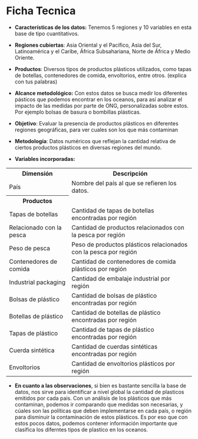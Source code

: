 # Ficha Tecnica 

- **Características de los datos:** Tenemos 5 regiones y 10 variables en esta base de tipo cuantitativos.  

- **Regiones cubiertas**: Asia Oriental y el Pacífico, Asia del Sur, Latinoamérica y el Caribe, África Subsahariana, Norte de África y Medio Oriente.
- **Productos**: Diversos tipos de productos plásticos utilizados, como tapas de botellas, contenedores de comida, envoltorios, entre otros. (explica con tus palabras)

- **Alcance metodológico:** 
Con estos datos se busca medir los diferentes pásticos que podemos encontrar en los oceanos, para así analizar el impacto de las medidas por parte de ONG, personalizadas sobre estos. Por ejemplo bolsas de basura o bombillas plásticas. 
- **Objetivo**: Evaluar la presencia de productos plásticos en diferentes regiones geográficas, para ver cuales son los que más contaminan
- **Metodología**: Datos numéricos que reflejan la cantidad relativa de ciertos productos plásticos en diversas regiones del mundo.

- **Variables incorporadas:**        

 <table>
  <tr>
    <th>Dimensión</th>
    <th>Descripción</th>
  </tr>
  <tr>
    <td>País</td>
    <td>Nombre del país al que se refieren los datos.</td>
  </tr>
  <tr>
  <tr>
    <th>Productos</th>
  </tr>
  <tr>
    <td>Tapas de botellas</td>
    <td>Cantidad de tapas de botellas encontradas por región
  </tr>
  <tr>
    <td>Relacionado con la pesca</td>
    <td>Cantidad de productos relacionados con la pesca por región
  </tr>
  <tr>
    <td>Peso de pesca</td>
    <td>Peso de productos plásticos relacionados con la pesca por región
  </tr>
  <tr>
    <td>Contenedores de comida</td>
    <td>Cantidad de contenedores de comida plásticos por región
  </tr>
  <tr>
    <td>Industrial packaging</td>
    <td>Cantidad de embalaje industrial por región
  </tr>
  <tr>
    <td>Bolsas de plástico</td>
    <td>Cantidad de bolsas de plástico encontradas por región
  </tr>
  <tr>
    <td>Botellas de plástico</td>
    <td>Cantidad de botellas de plástico encontradas por región 
  </tr>
  <tr>
    <td>Tapas de plástico</td>
    <td>Cantidad de tapas de plástico encontradas por región
  <tr>
    <td>Cuerda sintética</td>
    <td>Cantidad de cuerdas sintéticas encontradas por región 
  <tr>
    <td>Envoltorios</td>
    <td>Cantidad de envoltorios plásticos por región
  </tr>
</table>

                 
- **En cuanto a las observaciones**, si bien es bastante sencilla la base de datos, nos sirve para identificar a nivel global la cantidad de plasticos emitidos por cada pais. Con un análisis de los plásticos que más contaminan, podemos ir comparando que medidas son necesarias, y cúales son las políticas que deben implementarse en cada país, o región para disminuir la contaminación de estos plásticos. Es por eso que con estos pocos datos, podemos contener información importante que clasifica los diferntes tipos de plastico en los oceanos. 
